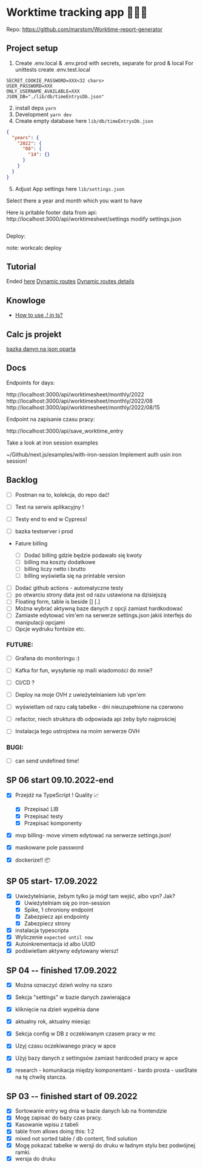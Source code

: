# Worktime tracking app 👨🏼‍💻

Repo: https://github.com/marstom/Worktime-report-generator

## Project setup

1. Create .env.local & .env.prod with secrets, separate for prod & local
   For unittests create .env.test.local

```
SECRET_COOKIE_PASSWORD=XXX<32 chars>
USER_PASSWORD=XXX
ONLY_USERNAME_AVAILABLE=XXX
JSON_DB="./lib/db/timeEntrysDb.json"
```

2. install deps `yarn`
3. Development `yarn dev`
4. Create empty database here `lib/db/timeEntrysDb.json`

```json
{
  "years": {
    "2022": {
      "08": {
        "14": {}
      }
    }
  }
}
```

5. Adjust App settings here `lib/settings.json`

Select there a year and month which you want to have

Here is pritable footer data from api:
http://localhost:3000/api/worktimesheet/settings
modify settings.json

```

```

Deploy:

note: workcalc deploy

## Tutorial

Ended [here](https://nextjs.org/learn/basics/assets-metadata-css/styling-tips)
[Dynamic routes](https://nextjs.org/learn/basics/dynamic-routes)
[Dynamic routes details](https://nextjs.org/learn/basics/dynamic-routes/dynamic-routes-details)

## Knowloge

- [How to use .! in ts?](https://blog.logrocket.com/understanding-exclamation-mark-typescript/)

## Calc js projekt

[bazka danyn na json oparta](https://www.npmjs.com/package/node-json-db)

## Docs

Endpoints for days:

http://localhost:3000/api/worktimesheet/monthly/2022
http://localhost:3000/api/worktimesheet/monthly/2022/08
http://localhost:3000/api/worktimesheet/monthly/2022/08/15

Endpoint na zapisanie czasu pracy:

http://localhost:3000/api/save_worktime_entry

Take a look at iron session examples

~/Github/next.js/examples/with-iron-session
Implement auth usin iron session!

## Backlog

- [ ] Postman na to, kolekcja, do repo dać!
- [ ] Test na serwis aplikacyjny !
- [ ] Testy end to end w Cypress!

- [ ] bazka testserver i prod

- Fature billing

  - [ ] Dodać billing gdzie będzie podawało się kwoty
  - [ ] billing ma koszty dodatkowe
  - [ ] billing liczy netto i brutto
  - [ ] billing wyświetla się na printable version

- [ ] Dodać github actions - automatyczne testy
- [ ] po otwarciu strony data jest od razu ustawiona na dzisiejszą
- [ ] Floating form, table is beside [] [.]
- [ ] Można wybrać aktywną baze danych z opcji zamiast hardkodować
- [ ] Zamiaste edytować vim'em na serwerze settings.json jakiś interfejs do manipulacji opcjami
- [ ] Opcje wydruku fontsize etc.

### FUTURE:

- [ ] Grafana do monitoringu :)
- [ ] Kafka for fun, wysyłanie np maili wiadomości do mnie?
- [ ] CI/CD ?
- [ ] Deploy na moje OVH z uwieżytelnianiem lub vpn'em

- [ ] wyświetlam od razu całą tabelke - dni nieuzupełnione na czerwono
- [ ] refactor, niech struktura db odpowiada api żeby było najprościej
- [ ] Instalacja tego ustrojstwa na moim serwerze OVH

### BUGI:

- [ ] can send undefined time!

## SP 06 start 09.10.2022-end

- [x] Przejdź na TypeScript ! Quality 📈

  - [x] Przepisać LIB
  - [x] Przepisać testy
  - [x] Przepisać komponenty

- [x] mvp billing- move vimem edytować na serwerze settings.json!
- [x] maskowane pole password
- [x] dockerize!! 📦

## SP 05 start- 17.09.2022

- [x] Uwieżytelnianie, żebym tylko ja mógł tam wejść, albo vpn? Jak?
  - [x] Uwieżytelniam się po iron-session
  - [x] Spike, 1 chroniony endpoint
  - [x] Zabezpiecz api endpointy
  - [x] Zabezpiecz strony
- [x] instalacja typescripta
- [x] Wyliczenie `expected until now`
- [x] Autoinkrementacja id albo UUID
- [x] podświetlam aktywny edytowany wiersz!

## SP 04 -- finished 17.09.2022

- [x] Można oznaczyć dzień wolny na szaro
- [x] Sekcja "settings" w bazie danych zawierająca
- [x] kliknięcie na dzień wypełnia dane
- [x] aktualny rok, aktualny miesiąc
- [x] Sekcja config w DB z oczekiwanym czasem pracy w mc
- [x] Użyj czasu oczekiwanego pracy w apce
- [x] Użyj bazy danych z settingsów zamiast hardcoded pracy w apce

- [x] research - komunikacja między komponentami - bardo prosta - useState na tę chwilę starcza.

## SP 03 -- finished start of 09.2022

- [x] Sortowanie entry wg dnia w bazie danych lub na frontendzie
- [x] Mogę zapisać do bazy czas pracy.
- [x] Kasowanie wpisu z tabeli
- [x] table from allows doing this: 1:2
- [x] mixed not sorted table / db content, find solution
- [x] Mogę pokazać tabelke w wersji do druku w ładnym stylu bez podwójnej ramki.
- [x] wersja do druku
